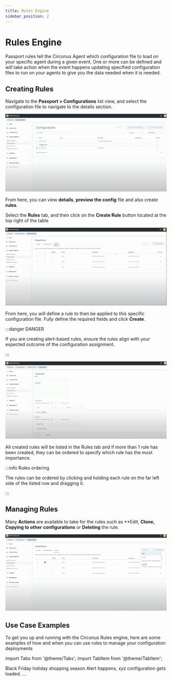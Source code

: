 ```yaml
---
title: Rules Engine
sidebar_position: 2
---
```


# Rules Engine

Passport rules tell the Circonus Agent which configuration file to load on your specific agent during a given event. One or more can be defined and will take action when the event happens updating specified configuration files to run on your agents to give you the data needed when it is needed.


## Creating Rules

Navigate to the **Passport > Configurations** list view, and select the configuration file to navigate to the details section.

![Configurations List Selected](../img/configurations-selected-config.png)

From here, you can view **details**, **preview the config** file and also create **rules**.

Select the **Rules** tab, and then click on the **Create Rule** button located at the top right of the table

![Configurations Rules Tab](../img/configurations-rules-tab-list-view.png)

From here, you will define a rule to then be applied to this specific configuration file. Fully define the required fields and click **Create**.

:::danger DANGER

If you are creating alert-based rules, ensure the rules align with your expected outcome of the configuration assignment.

:::

![Configurations Rules Tab](../img/configurations-rules-tab-create.png)

All created rules will be listed in the Rules tab and if more than 1 rule has been created, they can be ordered to specify which rule has the most importance. 

:::info Rules ordering

The rules can be ordered by clicking and holding each rule on the far left side of the listed row and dragging it.

:::

## Managing Rules

Many **Actions** are available to take for the rules such as **Edit, **Clone, **Copying** to other** **configurations** or **Deleting** the rule.

![Configurations Rules Tab](../img/configurations-rules-tab-list-view-expanded.png)

<!--Use case examples with tabs here-->

## Use Case Examples

To get you up and running with the Circonus Rules engine, here are some examples of how and when you can use rules to manage your configuration deployments


import Tabs from '@theme/Tabs';
import TabItem from '@theme/TabItem';

<Tabs>
  <TabItem value="event-based" label="Event-driven" default>
    Black Friday holiday shopping season
  </TabItem>
  <TabItem value="alert-response" label="Alert-driven">
    Alert happens, xyz configuration gets loaded.
  </TabItem>
  <TabItem value="minimal-ingest" label="Minimal Ingestion">
    ...
  </TabItem>
</Tabs>
